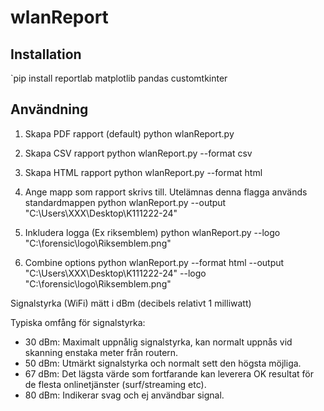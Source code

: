 # wlanReport

## Installation
`pip install reportlab matplotlib pandas customtkinter

## Användning
1. Skapa PDF rapport (default)
python wlanReport.py

2. Skapa CSV rapport
python wlanReport.py --format csv

3. Skapa HTML rapport
python wlanReport.py --format html

4. Ange mapp som rapport skrivs till. Utelämnas denna flagga används standardmappen 
python wlanReport.py --output "C:\Users\XXX\Desktop\K111222-24\"

5. Inkludera logga (Ex riksemblem)
python wlanReport.py --logo "C:\forensic\logo\Riksemblem.png"

6. Combine options
python wlanReport.py --format html --output "C:\Users\XXX\Desktop\K111222-24\" --logo "C:\forensic\logo\Riksemblem.png"

Signalstyrka (WiFi) mätt i dBm (decibels relativt 1 milliwatt)

Typiska omfång för signalstyrka:
- 30 dBm: Maximalt uppnålig signalstyrka, kan normalt uppnås vid skanning enstaka meter från routern.
- 50 dBm: Utmärkt signalstyrka och normalt sett den högsta möjliga.
- 67 dBm: Det lägsta värde som fortfarande kan leverera OK resultat för de flesta onlinetjänster (surf/streaming etc).
- 80 dBm: Indikerar svag och ej användbar signal.